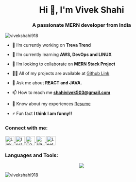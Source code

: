 <h1 align="center">Hi 👋, I'm Vivek Shahi</h1>
<h3 align="center">A passionate MERN developer from India</h3>

<p align="left"> <img src="https://komarev.com/ghpvc/?username=vivekshahi918&label=Profile%20views&color=0e75b6&style=flat" alt="vivekshahi918" /> </p>

- 🔭 I’m currently working on **Treva Trend**

- 🌱 I’m currently learning **AWS, DevOps and LINUX**

- 👯 I’m looking to collaborate on **MERN Stack Project**

- 👨‍💻 All of my projects are available at [Github Link](https://github.com/vivekshahi918)

- 💬 Ask me about **REACT and JAVA.**

- 📫 How to reach me **shahivivek503@gmail.com**

- 📄 Know about my experiences [Resume](https://drive.google.com/file/d/1pVpnhWZTdEFbkJlikrQOLnaDTXf5BTE7/view?usp=sharing)

- ⚡ Fun fact **I think I am funny!!**

<h3 align="left">Connect with me:</h3>
<p align="left">
  <a href="https://linkedin.com/in/vivek-shahi-1803v918" target="blank">
    <img align="center" src="https://www.svgrepo.com/show/303743/linkedin.svg" alt="LinkedIn" height="30" width="30" />
  </a>
  <a href="https://instagram.com/vivek_._shahi" target="blank">
    <img align="center" src="https://www.svgrepo.com/show/122087/instagram.svg" alt="Instagram" height="30" width="30" />
  </a>
  <a href="https://www.codechef.com/users/shahivivek503" target="blank">
    <img align="center" src="https://www.svgrepo.com/show/303711/codechef.svg" alt="CodeChef" height="30" width="30" />
  </a>
  <a href="https://www.hackerrank.com/shahivivek503" target="blank">
    <img align="center" src="https://www.svgrepo.com/show/331072/hackerrank.svg" alt="HackerRank" height="30" width="30" />
  </a>
  <a href="https://www.leetcode.com/vivekshahi1803" target="blank">
    <img align="center" src="https://www.svgrepo.com/show/331077/leetcode.svg" alt="LeetCode" height="30" width="30" />
  </a>
</p>



<h3 align="left">Languages and Tools:</h3>
<p align="center">
<a href="https://skillicons.dev">
    <img src="https://skillicons.dev/icons?i=c,cpp,python,java,html,css,js,react,nodejs,expressjs,nextjs,tailwindcss,php,mysql,mongodb,aws,gcp,azure,kubernetes,docker,firebase,git,postman,linux,matlab,figma,vscode,laravel&perline=7" />
</a>
</p>


<p><img align="center" src="https://github-readme-streak-stats.herokuapp.com/?user=vivekshahi918&" alt="vivekshahi918" /></p>
